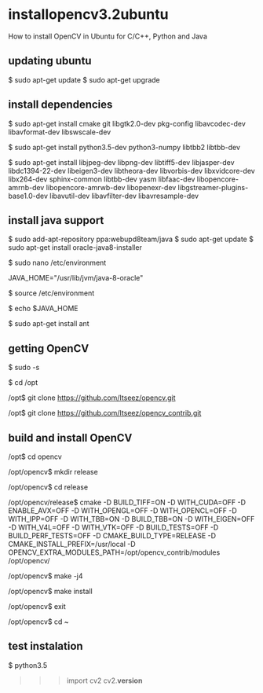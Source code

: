 # installopencv3.2ubuntu
How to install OpenCV in Ubuntu for C/C++, Python and Java

## updating ubuntu

$ sudo apt-get update
$ sudo apt-get upgrade

## install dependencies

$ sudo apt-get install cmake git libgtk2.0-dev pkg-config libavcodec-dev libavformat-dev libswscale-dev

$ sudo apt-get install python3.5-dev python3-numpy libtbb2 libtbb-dev 

$ sudo apt-get install libjpeg-dev libpng-dev libtiff5-dev libjasper-dev libdc1394-22-dev libeigen3-dev libtheora-dev libvorbis-dev libxvidcore-dev libx264-dev sphinx-common libtbb-dev yasm libfaac-dev libopencore-amrnb-dev libopencore-amrwb-dev libopenexr-dev libgstreamer-plugins-base1.0-dev libavutil-dev libavfilter-dev  libavresample-dev

## install java support

$ sudo add-apt-repository ppa:webupd8team/java
$ sudo apt-get update
$ sudo apt-get install oracle-java8-installer

$ sudo nano /etc/environment

JAVA_HOME="/usr/lib/jvm/java-8-oracle"

$ source /etc/environment

$ echo $JAVA_HOME

$ sudo apt-get install ant

## getting OpenCV

$ sudo -s

$ cd /opt

/opt$ git clone https://github.com/Itseez/opencv.git

/opt$ git clone https://github.com/Itseez/opencv_contrib.git

## build and install OpenCV

/opt$ cd opencv

/opt/opencv$ mkdir release

/opt/opencv$ cd release

/opt/opencv/release$ cmake -D BUILD_TIFF=ON -D WITH_CUDA=OFF -D ENABLE_AVX=OFF -D WITH_OPENGL=OFF -D WITH_OPENCL=OFF -D WITH_IPP=OFF -D WITH_TBB=ON -D BUILD_TBB=ON -D WITH_EIGEN=OFF -D WITH_V4L=OFF -D WITH_VTK=OFF -D BUILD_TESTS=OFF -D BUILD_PERF_TESTS=OFF -D CMAKE_BUILD_TYPE=RELEASE  -D CMAKE_INSTALL_PREFIX=/usr/local -D OPENCV_EXTRA_MODULES_PATH=/opt/opencv_contrib/modules /opt/opencv/

/opt/opencv$ make -j4

/opt/opencv$ make install

/opt/opencv$ exit

/opt/opencv$ cd ~

## test instalation

$ python3.5
>>> import cv2
>>> cv2.__version__

